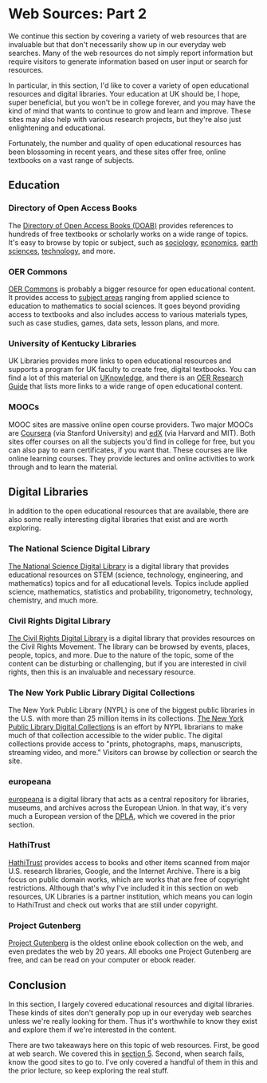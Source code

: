 # Web Sources: Part 2

We continue this section by covering a variety of
web resources that are invaluable but that don't 
necessarily show up in our everyday web searches.
Many of the web resources do not simply report information but
require visitors to generate information based on user input or
search for resources.

In particular, in this section, I'd like to cover
a variety of open educational resources and digital libraries.
Your education at UK should be, I hope, super beneficial,
but you won't be in college forever, and
you may have the kind of mind that wants to continue to grow
and learn and improve.
These sites may also help with various research projects, but
they're also just enlightening and educational.

Fortunately, the number and quality of
open educational resources has been blossoming in recent years,
and these sites offer free, online textbooks on 
a vast range of subjects.

## Education

### Directory of Open Access Books

The [Directory of Open Access Books (DOAB)][doab] provides
references to hundreds of free textbooks or scholarly works
on a wide range of topics.
It's easy to browse by topic or subject, such as
[sociology][doabSociology],
[economics][doabEconomics],
[earth sciences][doabEarth],
[technology][doabTech], and more.

### OER Commons

[OER Commons][oercommons] is probably a bigger resource
for open educational content.
It provides access to [subject areas][oerSubjects]
ranging from applied science to education to mathematics to social sciences.
It goes beyond providing access to textbooks and also includes
access to various materials types, such as
case studies, games, data sets, lesson plans, and more.

### University of Kentucky Libraries

UK Libraries provides more links to open educational resources
and supports a program for UK faculty to create free, digital textbooks.
You can find a lot of this material on [UKnowledge][uknowledge],
and there is an [OER Research Guide][oerUK] that lists
more links to a wide range of open educational content.

### MOOCs

MOOC sites are massive online open course providers.
Two major MOOCs are [Coursera][coursera] (via Stanford University)
and [edX][edx] (via Harvard and MIT).
Both sites offer courses on all the subjects you'd find
in college for free,
but you can also pay to earn certificates, if you want that.
These courses are like online learning courses.
They provide lectures and online activities to work through
and to learn the material.


## Digital Libraries

In addition to the open educational resources that are available,
there are also some really interesting digital libraries that exist
and are worth exploring.

### The National Science Digital Library

[The National Science Digital Library][ndsl] is a digital library
that provides educational resources on STEM
(science, technology, engineering, and mathematics) topics and
for all educational levels.
Topics include applied science, mathematics,
statistics and probability, trigonometry, technology,
chemistry, and much more.

### Civil Rights Digital Library

[The Civil Rights Digital Library][crdl] is a digital library
that provides resources on the Civil Rights Movement.
The library can be browsed by events, places, people, topics, and more.
Due to the nature of the topic,
some of the content can be disturbing or challenging,
but if you are interested in civil rights,
then this is an invaluable and necessary resource.

### The New York Public Library Digital Collections

The New York Public Library (NYPL) is one of the
biggest public libraries in the U.S.
with more than 25 million items in its collections.
[The New York Public Library Digital Collections][nypldc]
is an effort by NYPL librarians to make much of that
collection accessible to the wider public.
The digital collections provide access to
"prints, photographs, maps, manuscripts, streaming video, and more."
Visitors can browse by collection or search the site.

### europeana

[europeana][europeana] is a digital library that acts
as a central repository for libraries, museums, and archives
across the European Union.
In that way, it's very much a European version of the [DPLA][dpla],
which we covered in the prior section.

[europeana]:https://www.europeana.eu/en

### HathiTrust

[HathiTrust][hathitrust] provides access to books and other items
scanned from major U.S. research libraries, Google, and the Internet Archive.
There is a big focus on public domain works,
which are works that are free of copyright restrictions.
Although that's why I've included it in this section
on web resources,
UK Libraries is a partner institution,
which means you can login to HathiTrust and check out works
that are still under copyright.

### Project Gutenberg

[Project Gutenberg][projectgutenberg] is the oldest online ebook
collection on the web,
and even predates the web by 20 years.
All ebooks one Project Gutenberg are free,
and can be read on your computer or ebook reader.

## Conclusion

In this section, I largely covered educational resources
and digital libraries.
These kinds of sites don't generally pop up in our
everyday web searches unless we're really looking for them.
Thus it's worthwhile to know they exist and explore them
if we're interested in the content.

There are two takeaways here on this topic of web resources.
First, be good at web search.
We covered this in [section 5](5-web-information-retrieval.html).
Second, when search fails,
know the good sites to go to.
I've only covered a handful of them in this and
the prior lecture,
so keep exploring the real stuff.
  
[doab]:https://directory.doabooks.org/
[doabSociology]:https://directory.doabooks.org/browse?type=classification_text&value=Sociology
[doabEconomics]:https://directory.doabooks.org/browse?type=classification_text&value=Economics
[doabEarth]:https://directory.doabooks.org/browse?type=classification_text&value=Earth+sciences
[doabTech]:https://directory.doabooks.org/browse?type=classification_text&value=Technology%3A+general+issues
[oercommons]:https://www.oercommons.org
[oerSubjects]:https://www.oercommons.org/oer
[crdl]:http://crdl.usg.edu/?Welcome&Welcome
[nypldc]:https://digitalcollections.nypl.org/
[ndsl]:https://nsdl.oercommons.org/
[uknowledge]:https://uknowledge.uky.edu/
[oerUK]:https://libguides.uky.edu/alternative_textbooks/find
[dpla]:https://dp.la 
[projectgutenberg]:http://gutenberg.org/
[coursera]:https://www.coursera.org/
[edx]:https://www.edx.org/
[hathitrust]:https://libguides.uky.edu/3051
